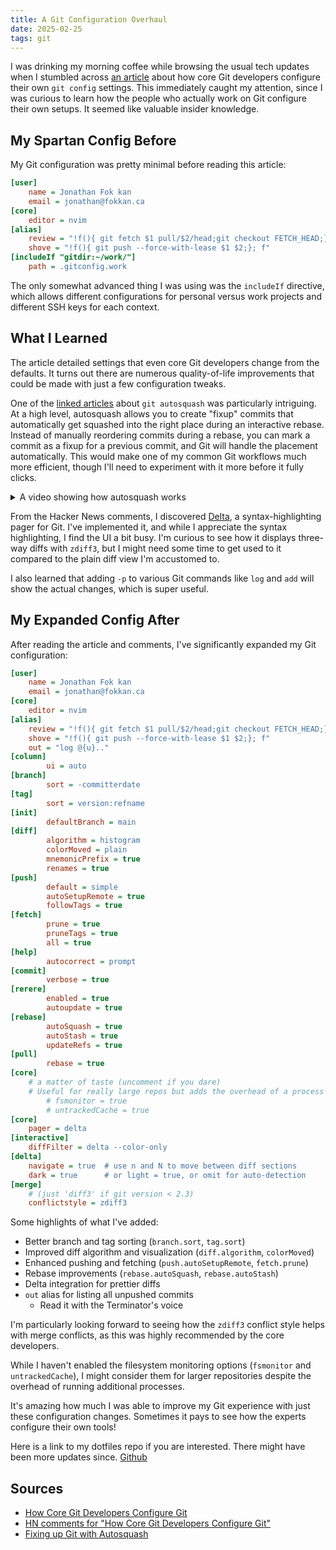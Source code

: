 ```yaml
---
title: A Git Configuration Overhaul
date: 2025-02-25
tags: git
---
```


I was drinking my morning coffee while browsing the usual tech updates when I stumbled across [an article](https://blog.gitbutler.com/how-git-core-devs-configure-git/) about how core Git developers configure their own `git config` settings. This immediately caught my attention, since I was curious to learn how the people who actually work on Git configure their own setups. It seemed like valuable insider knowledge.

## My Spartan Config Before

My Git configuration was pretty minimal before reading this article:

```ini
[user]
	name = Jonathan Fok kan
	email = jonathan@fokkan.ca
[core]
	editor = nvim
[alias]
	review = "!f(){ git fetch $1 pull/$2/head;git checkout FETCH_HEAD;}; f"
	shove = "!f(){ git push --force-with-lease $1 $2;}; f"
[includeIf "gitdir:~/work/"]
    path = .gitconfig.work
```

The only somewhat advanced thing I was using was the `includeIf` directive, which allows different configurations for personal versus work projects and different SSH keys for each context.

## What I Learned

The article detailed settings that even core Git developers change from the defaults. It turns out there are numerous quality-of-life improvements that could be made with just a few configuration tweaks.

One of the [linked articles](https://blog.gitbutler.com/git-autosquash/) about `git autosquash` was particularly intriguing. At a high level, autosquash allows you to create "fixup" commits that automatically get squashed into the right place during an interactive rebase. Instead of manually reordering commits during a rebase, you can mark a commit as a fixup for a previous commit, and Git will handle the placement automatically. This would make one of my common Git workflows much more efficient, though I'll need to experiment with it more before it fully clicks.

<details>
	<summary>A video showing how autosquash works</summary>
	<iframe width="560" height="315" src="https://www.youtube.com/embed/Md44rcw13k4?si=ZhNb3o0zH2Ix3oCv&amp;start=745" title="YouTube video player" frameborder="0" allow="accelerometer; autoplay; clipboard-write; encrypted-media; gyroscope; picture-in-picture; web-share" referrerpolicy="strict-origin-when-cross-origin" allowfullscreen></iframe>
</details>

From the Hacker News comments, I discovered [Delta](https://dandavison.github.io/delta/), a syntax-highlighting pager for Git. I've implemented it, and while I appreciate the syntax highlighting, I find the UI a bit busy. I'm curious to see how it displays three-way diffs with `zdiff3`, but I might need some time to get used to it compared to the plain diff view I'm accustomed to.

I also learned that adding `-p` to various Git commands like `log` and `add` will show the actual changes, which is super useful.

## My Expanded Config After

After reading the article and comments, I've significantly expanded my Git configuration:

```ini
[user]
	name = Jonathan Fok kan
	email = jonathan@fokkan.ca
[core]
	editor = nvim
[alias]
	review = "!f(){ git fetch $1 pull/$2/head;git checkout FETCH_HEAD;}; f"
	shove = "!f(){ git push --force-with-lease $1 $2;}; f"
	out = "log @{u}.."
[column]
        ui = auto
[branch]
        sort = -committerdate
[tag]
        sort = version:refname
[init]
        defaultBranch = main
[diff]
        algorithm = histogram
        colorMoved = plain
        mnemonicPrefix = true
        renames = true
[push]
        default = simple
        autoSetupRemote = true
        followTags = true
[fetch]
        prune = true
        pruneTags = true
        all = true
[help]
        autocorrect = prompt
[commit]
        verbose = true
[rerere]
        enabled = true
        autoupdate = true
[rebase]
        autoSquash = true
        autoStash = true
        updateRefs = true
[pull]
        rebase = true
[core]
	# a matter of taste (uncomment if you dare)
	# Useful for really large repos but adds the overhead of a process per repository
        # fsmonitor = true
        # untrackedCache = true
[core]
	pager = delta
[interactive]
	diffFilter = delta --color-only
[delta]
	navigate = true  # use n and N to move between diff sections
	dark = true      # or light = true, or omit for auto-detection
[merge]
	# (just 'diff3' if git version < 2.3)
	conflictstyle = zdiff3
```

Some highlights of what I've added:
- Better branch and tag sorting (`branch.sort`, `tag.sort`)
- Improved diff algorithm and visualization (`diff.algorithm`, `colorMoved`)
- Enhanced pushing and fetching (`push.autoSetupRemote`, `fetch.prune`)
- Rebase improvements (`rebase.autoSquash`, `rebase.autoStash`)
- Delta integration for prettier diffs
- `out` alias for listing all unpushed commits
	- Read it with the Terminator's voice

I'm particularly looking forward to seeing how the `zdiff3` conflict style helps with merge conflicts, as this was highly recommended by the core developers.

While I haven't enabled the filesystem monitoring options (`fsmonitor` and `untrackedCache`), I might consider them for larger repositories despite the overhead of running additional processes.

It's amazing how much I was able to improve my Git experience with just these configuration changes. Sometimes it pays to see how the experts configure their own tools!

Here is a link to my dotfiles repo if you are interested. There might have been more updates since. [Github](https://github.com/jonfk/dotfiles/blob/master/git/.gitconfig)

## Sources

- [How Core Git Developers Configure Git](https://blog.gitbutler.com/how-git-core-devs-configure-git/)
- [HN comments for "How Core Git Developers Configure Git"](https://news.ycombinator.com/item?id=43169435)
- [Fixing up Git with Autosquash](https://blog.gitbutler.com/git-autosquash/)
